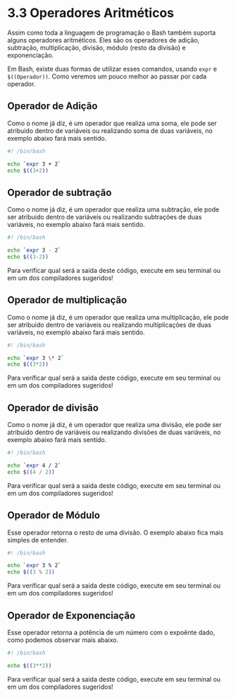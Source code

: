 # 3.3 Operadores Aritméticos

Assim como toda a linguagem de programação o Bash também suporta alguns operadores aritméticos. Eles são os operadores de adição, subtração, multiplicação, divisão, módulo (resto da divisão) e exponenciação.

Em Bash, existe duas formas de utilizar esses comandos, usando `expr` e `$((Operador))`. Como veremos um pouco melhor ao passar por cada operador.

## Operador de Adição

Como o nome já diz, é um operador que realiza uma soma, ele pode ser atribuido dentro de variáveis ou realizando soma de duas variáveis, no exemplo abaixo fará mais sentido.

```bash
#! /bin/bash

echo `expr 3 + 2`
echo $((3+2))
```

## Operador de subtração

Como o nome já diz, é um operador que realiza uma subtração, ele pode ser atribuido dentro de variáveis ou realizando subtrações de duas variáveis, no exemplo abaixo fará mais sentido.

```bash
#! /bin/bash

echo `expr 3 - 2`
echo $((3-2))
```

Para verificar qual será a saida deste código, execute em seu terminal ou em um dos compiladores sugeridos!

## Operador de multiplicação

Como o nome já diz, é um operador que realiza uma multiplicação, ele pode ser atribuido dentro de variáveis ou realizando multiplicações de duas variáveis, no exemplo abaixo fará mais sentido.

```bash
#! /bin/bash

echo `expr 3 \* 2`
echo $((3*2))
```

Para verificar qual será a saida deste código, execute em seu terminal ou em um dos compiladores sugeridos!

## Operador de divisão

Como o nome já diz, é um operador que realiza uma divisão, ele pode ser atribuido dentro de variáveis ou realizando divisões de duas variáveis, no exemplo abaixo fará mais sentido.

```bash
#! /bin/bash

echo `expr 4 / 2`
echo $((4 / 2))
```

Para verificar qual será a saida deste código, execute em seu terminal ou em um dos compiladores sugeridos!

## Operador de Módulo

Esse operador retorna o resto de uma divisão. O exemplo abaixo fica mais simples de entender.

```bash
#! /bin/bash

echo `expr 3 % 2`
echo $((3 % 2))
```

Para verificar qual será a saida deste código, execute em seu terminal ou em um dos compiladores sugeridos!

## Operador de Exponenciação

Esse operador retorna a potência de um número com o expoênte dado, como podemos observar mais abaixo.

```bash
#! /bin/bash

echo $((3**2))
```

Para verificar qual será a saida deste código, execute em seu terminal ou em um dos compiladores sugeridos!
